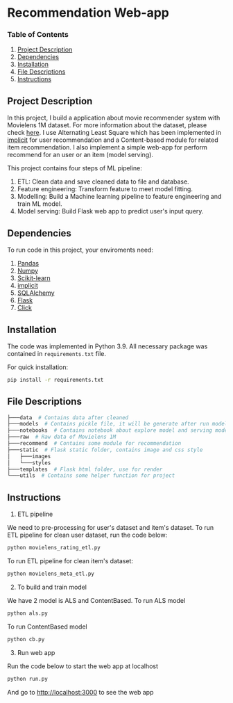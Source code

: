 # Recommendation Web-app

### Table of Contents

1. [Project Description](#motivation)
2. [Dependencies](#dependencies)
3. [Installation](#installation)
4. [File Descriptions](#files)
5. [Instructions](#results)



## Project Description<a name="motivation"></a>

In this project, I build a application about movie recommender system with Movielens 1M dataset.
For more information about the dataset, please check [here](https://grouplens.org/datasets/movielens/1m/).
I use Alternating Least Square which has been implemented in [implicit](https://github.com/benfred/implicit) for user recommendation and a Content-based module for related item recommendation.
I also implement a simple web-app for perform recommend for an user or an item (model serving).

This project contains four steps of ML pipeline:

1. ETL: Clean data and save cleaned data to file and database.
2. Feature engineering: Transform feature to meet model fitting.
3. Modelling: Build a Machine learning pipeline to feature engineering and train ML model.
4. Model serving: Build Flask web app to predict user's input query.



## Dependencies <a name="dependencies"></a>

To run code in this project, your enviroments need:
1. [Pandas](https://pandas.pydata.org/)
2. [Numpy](https://numpy.org/)
3. [Scikit-learn](https://scikit-learn.org/stable/)
4. [implicit](https://github.com/benfred/implicit)
5. [SQLAlchemy](https://sqlalchemy.org/)
6. [Flask](https://flask.palletsprojects.com/)
7. [Click](https://click.palletsprojects.com/en/8.1.x/)


## Installation <a name="installation"></a>

The code was implemented in Python 3.9. All necessary package was contained in `requirements.txt` file.

For quick installation:
```sh
pip install -r requirements.txt
```


## File Descriptions <a name="files"></a>

```bash
├───data  # Contains data after cleaned
├───models  # Contains pickle file, it will be generate after run model
├───notebooks  # Contains notebook about explore model and serving model
├───raw  # Raw data of Movielens 1M
├───recommend  # Contains some module for recommendation
├───static  # Flask static folder, contains image and css style
│   ├───images
│   └───styles
├───templates  # Flask html folder, use for render
└───utils  # Contains some helper function for project
```

## Instructions<a name="results"></a>

1. ETL pipeline

We need to pre-processing for user's dataset and item's dataset.
To run ETL pipeline for clean user dataset, run the code below:

```bash
python movielens_rating_etl.py
```

To run ETL pipeline for clean item's dataset:

```bash
python movielens_meta_etl.py
```

2. To build and train model

We have 2 model is ALS and ContentBased. 
To run ALS model

```bash
python als.py
```

To run ContentBased model

```bash
python cb.py
```

3. Run web app

Run the code below to start the web app at localhost

```bash
python run.py
```

And go to [http://localhost:3000](http://localhost:3000/) to see the web app


